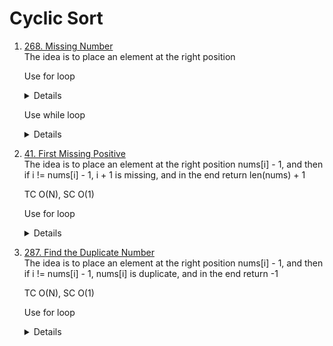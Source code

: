 # Cyclic Sort
1. [268. Missing Number](https://leetcode.com/problems/missing-number)  
   The idea is to place an element at the right position
   
   Use for loop
   <details>

      ```python
      def missingNumber(self, nums: List[int]) -> int:
        for i in range(len(nums)):
            rightPos = nums[i]
            while rightPos < len(nums) and nums[rightPos] != nums[i]:
                nums[i], nums[rightPos] = nums[rightPos], nums[i]
                rightPos = nums[i]

        for i in range(len(nums)):
            if nums[i] != i:
                return i
        
        return len(nums)    
      ```
   </details>

   Use while loop
   <details>

      ```python
       def missingNumber(self, nums: List[int]) -> int:
           i = 0
           while i < len(nums):
               rightPos = nums[i]
               if rightPos < len(nums) and nums[rightPos] != nums[i]:
                   nums[i], nums[rightPos] = nums[rightPos], nums[i]
               else:
                   i += 1
           
           for i in range(len(nums)):
               if i != nums[i]:
                   return i
           
           return len(nums) 
      ```
   </details>

1. [41. First Missing Positive](https://leetcode.com/problems/first-missing-positive/)  
   The idea is to place an element at the right position nums[i] - 1, and then if i != nums[i] - 1, i + 1 is missing, and in the end return len(nums) + 1

   TC O(N), SC O(1)
   
   Use for loop
   <details>

      ```python
       def firstMissingPositive(self, nums: List[int]) -> int:
           i = 0
           while i < len(nums):
               rightPos = nums[i] - 1
               if 0 <= rightPos < len(nums) and nums[rightPos] != nums[i]:
                   nums[i], nums[rightPos] = nums[rightPos], nums[i]
               else:
                   i += 1
           
           for i in range(len(nums)):
               if i != nums[i] - 1:
                   return i + 1
           
           return len(nums) + 1  
      ```
   </details>

1. [287. Find the Duplicate Number](https://leetcode.com/problems/find-the-duplicate-number)    
   The idea is to place an element at the right position nums[i] - 1, and then if i != nums[i] - 1, nums[i] is duplicate, and in the end return -1

   TC O(N), SC O(1)
   
   Use for loop
   <details>

      ```python
       def findDuplicate(self, nums: List[int]) -> int:
           i = 0
           while i < len(nums):
               rightPos = nums[i] - 1
               if nums[rightPos] != nums[i]:
                   nums[rightPos], nums[i] = nums[i], nums[rightPos]
               else:
                   i += 1
           
           for i in range(len(nums)):
               if i != nums[i] - 1:
                   return nums[i]
           
           return -1

      ```
   </details>

